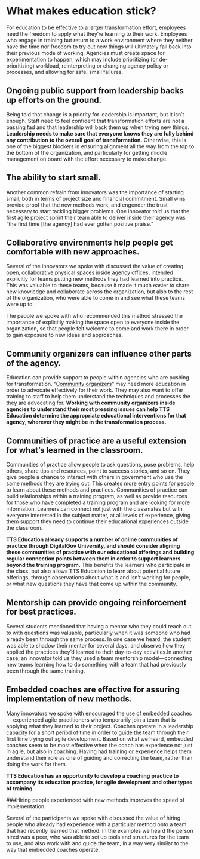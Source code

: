 # What makes education stick?

For education to be effective to a larger transformation effort, employees need the freedom to apply what they’re learning to their work. Employees who engage in training but return to a work environment where they neither have the time nor freedom to try out new things will ultimately fall back into their previous mode of working. Agencies must create space for experimentation to happen, which may include prioritizing (or de-prioritizing) workload, reinterpreting or changing agency policy or processes, and allowing for safe, small failures.

## Ongoing public support from leadership backs up efforts on the ground.

Being told that change is a priority for leadership is important, but it isn’t enough. Staff need to feel confident that transformation efforts are not a passing fad and that leadership will back them up when trying new things. **Leadership needs to make sure that everyone knows they are fully behind any contribution to the overall goal of transformation.** Otherwise, this is one of the biggest blockers in ensuring alignment all the way from the top to the bottom of the organization, and particularly for getting middle management on board with the effort necessary to make change.

## The ability to start small.

Another common refrain from innovators was the importance of starting small, both in terms of project size and financial commitment. Small wins provide proof that the new methods work, and engender the trust necessary to start tackling bigger problems. One innovator told us that the first agile project sprint their team able to deliver inside their agency was “the first time [the agency] had ever gotten positive praise.”

## Collaborative environments help people get comfortable with new approaches.

Several of the innovators we spoke with discussed the value of creating open, collaborative physical spaces inside agency offices, intended explicitly for teams putting new methods they had learned into practice. This was valuable to these teams, because it made it much easier to share new knowledge and collaborate across the organization, but also to the rest of the organization, who were able to come in and see what these teams were up to. 

The people we spoke with who recommended this method stressed the importance of explicitly making the space open to everyone inside the organization, so that people felt welcome to come and work there in order to gain exposure to new ideas and approaches.

## Community organizers can influence other parts of the agency.

Education can provide support to people within agencies who are pushing for transformation. “[Community organizers](https://github.com/18F/transformation-research/blob/master/preliminary-report.md#top-practices-that-contribute-to-successful-transformation)” may need more education in order to advocate effectively for their work. They  may also want to offer training to staff to help them understand the techniques and processes the they are advocating for. **Working with community organizers inside agencies to understand their most pressing issues can help TTS Education determine the appropriate educational interventions for that agency, wherever they might be in the transformation process.**

## Communities of practice are a useful extension for what’s learned in the classroom.

Communities of practice allow people to ask questions, pose problems, help others, share tips and resources, point to success stories, and so on. They give people a chance to interact with others in government who use the same methods they are trying out. This creates more entry points for people to learn about these methods and practices. 
Communities of practice can build relationships within a training program, as well as provide resources for those who have completed a training program and are looking for more information. Learners can connect not just with the classmates but with everyone interested in the subject matter, at all levels of experience, giving them support they need to continue their educational experiences outside the classroom.

**TTS Education already supports a number of online communities of practice through DigitalGov University, and should consider aligning these communities of practice with our educational offerings and building regular connection points between them in order to support learners beyond the training program.** This benefits the learners who participate in the class, but also allows TTS Education to learn  about potential future offerings, through observations about what is and isn’t working for people, or what new questions they have that come up within the community.

## Mentorship can provide ongoing reinforcement for best practices.

Several students mentioned that having a mentor who they could reach out to with questions was valuable, particularly when it was someone who had already been through the same process. In one case we heard, the student was able to shadow their mentor for several days, and observe how they applied the practices they’d learned to their day-to-day activities.In another case, an innovator told us they used a team mentorship model—connecting new teams learning how to do something with a team that had previously been through the same training.

## Embedded coaches are effective for assuring implementation of new methods.

Many innovators we spoke with encouraged the use of embedded coaches — experienced agile practitioners who temporarily join a team that is applying what they learned to their project. Coaches operate in a leadership capacity for a short period of time in order to guide the team through their first time trying out agile development. 
Based on what we heard, embedded coaches seem to be most effective when the coach has experience not just in agile, but also in coaching. Having had training or experience helps them understand their role as one of guiding and correcting the team, rather than doing the work for them. 

**TTS Education has an opportunity to develop a coaching practice to accompany its education practice, for agile development and other types of training.**

###Hiring people experienced with new methods improves the speed of implementation.

Several of the participants we spoke with discussed the value of hiring people who already had experience with a particular method onto a team that had recently learned that method. In the examples we heard the person hired was a peer, who was able to set up tools and structures for the team to use, and also work with and guide the team, in a way very similar to the way that embedded coaches operate.
